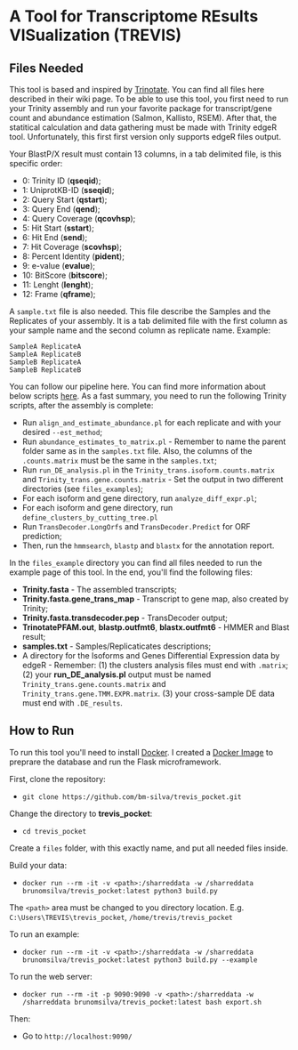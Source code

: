 # A Tool for Transcriptome REsults VISualization (TREVIS)
## Files Needed

This tool is based and inspired by [Trinotate](https://github.com/Trinotate/Trinotate.github.io/wiki). You can find all files here described in their wiki page.
To be able to use this tool, you first need to run your Trinity assembly and run your favorite package for transcript/gene count and abundance estimation (Salmon, Kallisto, RSEM). After that, the statitical calculation and data gathering must be made with Trinity edgeR tool. Unfortunately, this first first version only supports edgeR files output.

Your BlastP/X result must contain 13 columns, in a tab delimited file, is this specific order:

* 0: Trinity ID (**qseqid**);
* 1: UniprotKB-ID (**sseqid**);
* 2: Query Start (**qstart**);
* 3: Query End (**qend**);
* 4: Query Coverage (**qcovhsp**);
* 5: Hit Start (**sstart**);
* 6: Hit End (**send**);
* 7: Hit Coverage (**scovhsp**);
* 8: Percent Identity (**pident**);
* 9: e-value (**evalue**);
* 10: BitScore (**bitscore**);
* 11: Lenght (**lenght**);
* 12: Frame (**qframe**);

A `sample.txt` file is also needed. This file describe the Samples and the Replicates of your assembly. It is a tab delimited file with the first column as your sample name and the second column as replicate name. Example:

```
SampleA ReplicateA
SampleA ReplicateB
SampleB ReplicateA
SampleB ReplicateB
```

You can follow our pipeline here. You can find more information about below scripts [here](https://github.com/Trinotate/Trinotate.github.io/wiki/Software-installation-and-data-required). As a fast summary, you need to run the following Trinity scripts, after the assembly is complete:

* Run `align_and_estimate_abundance.pl` for each replicate and with your desired `--est_method`;
* Run `abundance_estimates_to_matrix.pl` - Remember to name the parent folder same as in the `samples.txt` file. Also, the columns of the `.counts.matrix` must be the same in the `samples.txt`;
* Run `run_DE_analysis.pl` in the `Trinity_trans.isoform.counts.matrix` and `Trinity_trans.gene.counts.matrix` - Set the output in two different directories (see `files_examples`);
* For each isoform and gene directory, run `analyze_diff_expr.pl`;
* For each isoform and gene directory, run `define_clusters_by_cutting_tree.pl`
* Run `TransDecoder.LongOrfs` and `TransDecoder.Predict` for ORF prediction;
* Then, run the `hmmsearch`, `blastp` and `blastx` for the annotation report.

In the `files_example` directory you can find all files needed to run the example page of this tool. In the end, you'll find the following files:

* **Trinity.fasta** - The assembled transcripts;
* **Trinity.fasta.gene_trans_map** - Transcript to gene map, also created by Trinity;
* **Trinity.fasta.transdecoder.pep** - TransDecoder output;
* **TrinotatePFAM.out**, **blastp.outfmt6**, **blastx.outfmt6** - HMMER and Blast result;
* **samples.txt** - Samples/Replicaticates descriptions;
* A directory for the Isoforms and Genes Differential Expression data by edgeR - Remember: (1) the clusters analysis files must end with `.matrix`; (2) your **run_DE_analysis.pl** output must be named `Trinity_trans.gene.counts.matrix` and `Trinity_trans.gene.TMM.EXPR.matrix`. (3) your cross-sample DE data must end with `.DE_results`.

## How to Run

To run this tool you'll need to install [Docker](https://www.docker.com/). I created a [Docker Image](https://hub.docker.com/repository/docker/brunomsilva/dockdocker) to preprare the database and run the Flask microframework.

First, clone the repository:

* `git clone https://github.com/bm-silva/trevis_pocket.git`

Change the directory to **trevis_pocket**:

* `cd trevis_pocket`

Create a `files` folder, with this exactly name, and put all needed files inside.

Build your data:

* `docker run --rm -it -v <path>:/sharreddata -w /sharreddata brunomsilva/trevis_pocket:latest python3 build.py`

The `<path>` area must be changed to you directory location. E.g. `C:\Users\TREVIS\trevis_pocket`, `/home/trevis/trevis_pocket`

To run an example:

* `docker run --rm -it -v <path>:/sharreddata -w /sharreddata brunomsilva/trevis_pocket:latest python3 build.py --example`

To run the web server:
  
* `docker run --rm -it -p 9090:9090 -v <path>:/sharreddata -w /sharreddata brunomsilva/trevis_pocket:latest bash export.sh`
  
Then:
  
* Go to `http://localhost:9090/`

